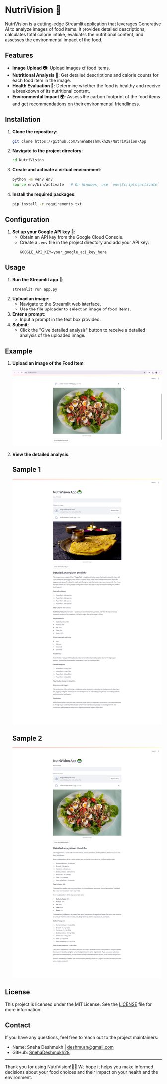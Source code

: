 # NutriVision 🥗

NutriVision is a cutting-edge Streamlit application that leverages Generative AI to analyze images of food items. It provides detailed descriptions, calculates total calorie intake, evaluates the nutritional content, and assesses the environmental impact of the food. 

## Features

- **Image Upload 📷**: Upload images of food items.
- **Nutritional Analysis 🍏**: Get detailed descriptions and calorie counts for each food item in the image.
- **Health Evaluation 💪**: Determine whether the food is healthy and receive a breakdown of its nutritional content.
- **Environmental Impact 🌍**: Assess the carbon footprint of the food items and get recommendations on their environmental friendliness.

## Installation

1. **Clone the repository**:
    ```bash
    git clone https://github.com/SnehaDeshmukh28/NutriVision-App
    ```
2. **Navigate to the project directory**:
    ```bash
    cd NutriVision
    ```
3. **Create and activate a virtual environment**:
    ```bash
    python -m venv env
    source env/bin/activate   # On Windows, use `env\Scripts\activate`
    ```
4. **Install the required packages**:
    ```bash
    pip install -r requirements.txt
    ```

## Configuration

1. **Set up your Google API key 🔑**:
    - Obtain an API key from the Google Cloud Console.
    - Create a `.env` file in the project directory and add your API key:
      ```plaintext
      GOOGLE_API_KEY=your_google_api_key_here
      ```

## Usage

1. **Run the Streamlit app 🚀**:
    ```bash
    streamlit run app.py
    ```
2. **Upload an image**:
    - Navigate to the Streamlit web interface.
    - Use the file uploader to select an image of food items.
3. **Enter a prompt**:
    - Input a prompt in the text box provided.
4. **Submit**:
    - Click the "Give detailed analysis" button to receive a detailed analysis of the uploaded image.

## Example

1. **Upload an image of the Food Item**:

    ![Upload Food Item Example](images/FoodImageUpload.png)
2. **View the detailed analysis**:
    ## Sample 1
    ![Analysis Example 1](images/PuranPoliAnalysis.png)

    ## Sample 2
    ![Analysis Example 2](images/Analysis.png)

## License

This project is licensed under the MIT License. See the [LICENSE](LICENSE) file for more information.

## Contact

If you have any questions, feel free to reach out to the project maintainers:

- Name: Sneha Deshmukh | deshmusn@gmail.com
- GitHub: [SnehaDeshmukh28](https://github.com/SnehaDeshmukh28)

---

Thank you for using NutriVision!🙏🏻 We hope it helps you make informed decisions about your food choices and their impact on your health and the environment.